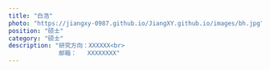 ```yaml
---
title: "白浩"
photo: "https://jiangxy-0987.github.io/JiangXY.github.io/images/bh.jpg"
position: "硕士"
category: "硕士"
description: "研究方向：XXXXXX<br>
              邮箱：   XXXXXXXX"
---
```


